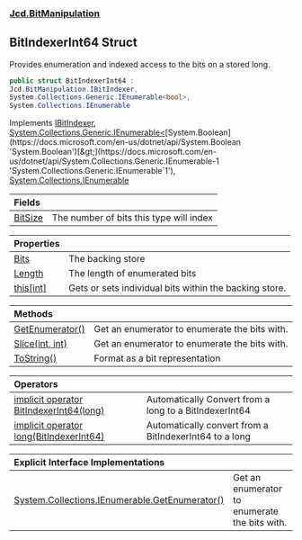 ### [Jcd.BitManipulation](Jcd_BitManipulation.md 'Jcd.BitManipulation')
## BitIndexerInt64 Struct
Provides enumeration and indexed access to the bits on a stored long.   
```csharp
public struct BitIndexerInt64 :
Jcd.BitManipulation.IBitIndexer,
System.Collections.Generic.IEnumerable<bool>,
System.Collections.IEnumerable
```

Implements [IBitIndexer](Jcd_BitManipulation_IBitIndexer.md 'Jcd.BitManipulation.IBitIndexer'), [System.Collections.Generic.IEnumerable&lt;](https://docs.microsoft.com/en-us/dotnet/api/System.Collections.Generic.IEnumerable-1 'System.Collections.Generic.IEnumerable`1')[System.Boolean](https://docs.microsoft.com/en-us/dotnet/api/System.Boolean 'System.Boolean')[&gt;](https://docs.microsoft.com/en-us/dotnet/api/System.Collections.Generic.IEnumerable-1 'System.Collections.Generic.IEnumerable`1'), [System.Collections.IEnumerable](https://docs.microsoft.com/en-us/dotnet/api/System.Collections.IEnumerable 'System.Collections.IEnumerable')  

| Fields | |
| :--- | :--- |
| [BitSize](Jcd_BitManipulation_BitIndexerInt64_BitSize.md 'Jcd.BitManipulation.BitIndexerInt64.BitSize') | The number of bits this type will index<br/> |

| Properties | |
| :--- | :--- |
| [Bits](Jcd_BitManipulation_BitIndexerInt64_Bits.md 'Jcd.BitManipulation.BitIndexerInt64.Bits') | The backing store<br/> |
| [Length](Jcd_BitManipulation_BitIndexerInt64_Length.md 'Jcd.BitManipulation.BitIndexerInt64.Length') | The length of enumerated bits<br/> |
| [this[int]](Jcd_BitManipulation_BitIndexerInt64_this_int_.md 'Jcd.BitManipulation.BitIndexerInt64.this[int]') | Gets or sets individual bits within the backing store. <br/> |

| Methods | |
| :--- | :--- |
| [GetEnumerator()](Jcd_BitManipulation_BitIndexerInt64_GetEnumerator().md 'Jcd.BitManipulation.BitIndexerInt64.GetEnumerator()') | Get an enumerator to enumerate the bits with.<br/> |
| [Slice(int, int)](Jcd_BitManipulation_BitIndexerInt64_Slice(int_int).md 'Jcd.BitManipulation.BitIndexerInt64.Slice(int, int)') | Get an enumerator to enumerate the bits with.<br/> |
| [ToString()](Jcd_BitManipulation_BitIndexerInt64_ToString().md 'Jcd.BitManipulation.BitIndexerInt64.ToString()') | Format as a bit representation<br/> |

| Operators | |
| :--- | :--- |
| [implicit operator BitIndexerInt64(long)](Jcd_BitManipulation_BitIndexerInt64_op_ImplicitJcd_BitManipulation_BitIndexerInt64(long).md 'Jcd.BitManipulation.BitIndexerInt64.op_Implicit Jcd.BitManipulation.BitIndexerInt64(long)') | Automatically Convert from a long to a BitIndexerInt64<br/> |
| [implicit operator long(BitIndexerInt64)](Jcd_BitManipulation_BitIndexerInt64_op_Implicitlong(Jcd_BitManipulation_BitIndexerInt64).md 'Jcd.BitManipulation.BitIndexerInt64.op_Implicit long(Jcd.BitManipulation.BitIndexerInt64)') | Automatically convert from a BitIndexerInt64 to a long<br/> |

| Explicit Interface Implementations | |
| :--- | :--- |
| [System.Collections.IEnumerable.GetEnumerator()](Jcd_BitManipulation_BitIndexerInt64_System_Collections_IEnumerable_GetEnumerator().md 'Jcd.BitManipulation.BitIndexerInt64.System.Collections.IEnumerable.GetEnumerator()') | Get an enumerator to enumerate the bits with.<br/> |
